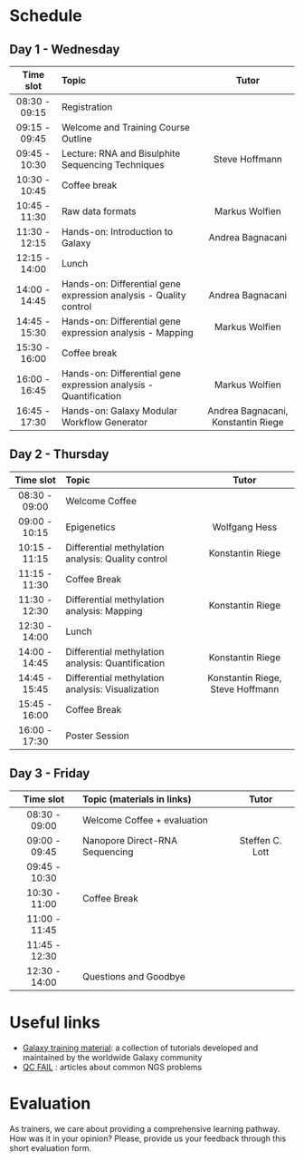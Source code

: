 # Schedule

## Day 1 - Wednesday

| Time slot | Topic | Tutor |
| :---: | :--- | :---: |
| 08:30 - 09:15 | Registration ||
| 09:15 - 09:45 | Welcome and Training Course Outline ||
| 09:45 - 10:30 | Lecture: RNA and Bisulphite Sequencing Techniques | Steve Hoffmann |
| 10:30 - 10:45 | Coffee break ||
| 10:45 - 11:30 | Raw data formats | Markus Wolfien |
| 11:30 - 12:15 | Hands-on: Introduction to Galaxy | Andrea Bagnacani |
| 12:15 - 14:00 | Lunch ||
| 14:00 - 14:45 | Hands-on: Differential gene expression analysis - Quality control | Andrea Bagnacani |
| 14:45 - 15:30 | Hands-on: Differential gene expression analysis - Mapping | Markus Wolfien |
| 15:30 - 16:00 | Coffee break ||
| 16:00 - 16:45 | Hands-on: Differential gene expression analysis - Quantification | Markus Wolfien |
| 16:45 - 17:30 | Hands-on: Galaxy Modular Workflow Generator | Andrea Bagnacani, Konstantin Riege |

## Day 2 - Thursday

| Time slot | Topic | Tutor |
| :---: | :--- | :---: |
| 08:30 - 09:00 | Welcome Coffee ||
| 09:00 - 10:15 | Epigenetics | Wolfgang Hess |
| 10:15 - 11:15 | Differential methylation analysis: Quality control | Konstantin Riege |
| 11:15 - 11:30 | Coffee Break ||
| 11:30 - 12:30 | Differential methylation analysis: Mapping | Konstantin Riege |
| 12:30 - 14:00 | Lunch ||
| 14:00 - 14:45 | Differential methylation analysis: Quantification | Konstantin Riege |
| 14:45 - 15:45 | Differential methylation analysis: Visualization | Konstantin Riege, Steve Hoffmann |
| 15:45 - 16:00 | Coffee Break ||
| 16:00 - 17:30 | Poster Session ||

## Day 3 - Friday

| Time slot | Topic (materials in links) | Tutor |
| :---: | :--- | :---: |
| 08:30 - 09:00 | Welcome Coffee + evaluation ||
| 09:00 - 09:45 | Nanopore Direct-RNA Sequencing | Steffen C. Lott |
| 09:45 - 10:30 |||
| 10:30 - 11:00 | Coffee Break ||
| 11:00 - 11:45 |||
| 11:45 - 12:30 |||
| 12:30 - 14:00 | Questions and Goodbye ||

# Useful links
- [Galaxy training material](https://galaxyproject.github.io/training-material/): a collection of tutorials developed and maintained by the worldwide Galaxy community
- [QC FAIL](https://sequencing.qcfail.com/) : articles about common NGS problems

# Evaluation
As trainers, we care about providing a comprehensive learning pathway. How was it in your opinion? Please, provide us your feedback through this short evaluation form.
